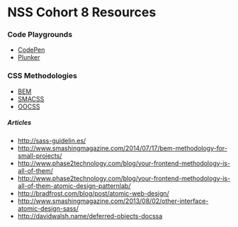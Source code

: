 NSS Cohort 8 Resources
======================

### Code Playgrounds
* [CodePen](http://codepen.io/)
* [Plunker](http://plnkr.co/)

### CSS Methodologies
* [BEM](https://bem.info/method/)
* [SMACSS](https://smacss.com/)
* [OOCSS](http://oocss.org/)

##### Articles
* http://sass-guidelin.es/
* http://www.smashingmagazine.com/2014/07/17/bem-methodology-for-small-projects/
* http://www.phase2technology.com/blog/your-frontend-methodology-is-all-of-them/
* http://www.phase2technology.com/blog/your-frontend-methodology-is-all-of-them-atomic-design-patternlab/
* http://bradfrost.com/blog/post/atomic-web-design/
* http://www.smashingmagazine.com/2013/08/02/other-interface-atomic-design-sass/
* http://davidwalsh.name/deferred-objects-docssa
